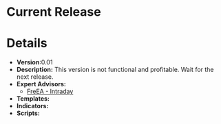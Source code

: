 # Current Release #
# Details #
  * **Version**:0.01
  * **Description:** This version is not functional and profitable. Wait for the next release.
  * **Expert Advisors:**
    * [FreEA - Intraday](Intraday.md)
  * **Templates:**
  * **Indicators:**
  * **Scripts:**